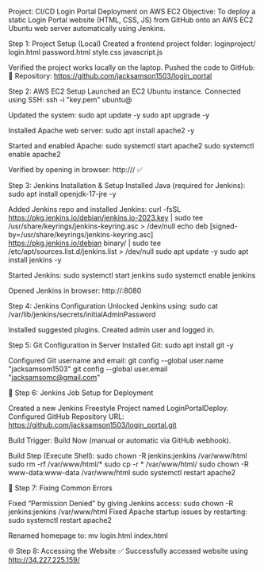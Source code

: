 Project: CI/CD Login Portal Deployment on AWS EC2
Objective:
To deploy a static Login Portal website (HTML, CSS, JS) from GitHub onto an AWS EC2 Ubuntu web server automatically using Jenkins.

Step 1: Project Setup (Local)
Created a frontend project folder: loginproject/
login.html
password.html
style.css
javascript.js

Verified the project works locally on the laptop.
Pushed the code to GitHub:
🔗 Repository: https://github.com/jacksamson1503/login_portal


Step 2: AWS EC2 Setup
Launched an EC2 Ubuntu instance.
Connected using SSH:
ssh -i "key.pem" ubuntu@<your-ec2-public-ip>

Updated the system:
sudo apt update -y
sudo apt upgrade -y


Installed Apache web server:
sudo apt install apache2 -y


Started and enabled Apache:
sudo systemctl start apache2
sudo systemctl enable apache2


Verified by opening in browser:
http://<EC2-Public-IP>/ ✅


Step 3: Jenkins Installation & Setup
Installed Java (required for Jenkins):
sudo apt install openjdk-17-jre -y


Added Jenkins repo and installed Jenkins:
curl -fsSL https://pkg.jenkins.io/debian/jenkins.io-2023.key | sudo tee \
/usr/share/keyrings/jenkins-keyring.asc > /dev/null
echo deb [signed-by=/usr/share/keyrings/jenkins-keyring.asc] \
https://pkg.jenkins.io/debian binary/ | sudo tee \
/etc/apt/sources.list.d/jenkins.list > /dev/null
sudo apt update -y
sudo apt install jenkins -y


Started Jenkins:
sudo systemctl start jenkins
sudo systemctl enable jenkins


Opened Jenkins in browser:
http://<EC2-Public-IP>:8080


Step 4: Jenkins Configuration
Unlocked Jenkins using:
sudo cat /var/lib/jenkins/secrets/initialAdminPassword


Installed suggested plugins.
Created admin user and logged in.

Step 5: Git Configuration in Server
Installed Git:
sudo apt install git -y


Configured Git username and email:
git config --global user.name "jacksamsom1503"
git config --global user.email "jacksamsomc@gmail.com"


🔧 Step 6: Jenkins Job Setup for Deployment

Created a new Jenkins Freestyle Project named LoginPortalDeploy.
Configured GitHub Repository URL:
https://github.com/jacksamson1503/login_portal.git

Build Trigger: Build Now (manual or automatic via GitHub webhook).

Build Step (Execute Shell):
sudo chown -R jenkins:jenkins /var/www/html
sudo rm -rf /var/www/html/*
sudo cp -r * /var/www/html/
sudo chown -R www-data:www-data /var/www/html
sudo systemctl restart apache2

🧾 Step 7: Fixing Common Errors

Fixed “Permission Denied” by giving Jenkins access:
sudo chown -R jenkins:jenkins /var/www/html
Fixed Apache startup issues by restarting:
sudo systemctl restart apache2

Renamed homepage to:
mv login.html index.html

🌐 Step 8: Accessing the Website
✅ Successfully accessed website using
http://34.227.225.159/


